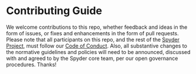 # Contributing Guide

We welcome contributions to this repo, whether feedback and ideas in the form of issues, or fixes and enhancements in the form of pull requests.
Please note that all participants on this repo, and the rest of the [Spyder Project](https://github.com/spyder-ide), must follow our [Code of Conduct](https://github.com/spyder-ide/governance-and-guidelines/blob/main/CODE_OF_CONDUCT.md).
Also, all substantive changes to the normative guidelines and policies will need to be announced, discussed with and agreed to by the Spyder core team, per our open governance procedures.
Thanks!
